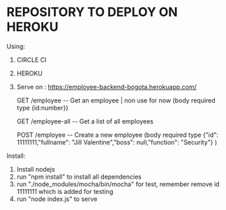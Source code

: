 # REPOSITORY TO DEPLOY ON HEROKU

Using:

1. CIRCLE CI
2. HEROKU

3. Serve on : https://employee-backend-bogota.herokuapp.com/

    GET /employee -- Get an employee | non use for now (body required type {id:number})


    GET /employee-all -- Get a list of all employees


    POST /employee -- Create a new employee (body required type   {"id": 11111111,"fullname": "Jill Valentine","boss": null,"function": "Security"} )


Install:

1. Install nodejs
2. run "npm install" to install all dependencies
3. run "./node_modules/mocha/bin/mocha" for test, remember remove id 11111111 which is added for testing
4. run "node index.js" to serve
